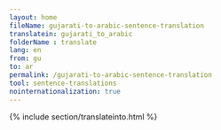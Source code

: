 ```yaml
---
layout: home
fileName: gujarati-to-arabic-sentence-translation
translatein: gujarati_to_arabic
folderName : translate
lang: en
from: gu
to: ar
permalink: /gujarati-to-arabic-sentence-translation
tool: sentence-translations
nointernationalization: true
---
```

{% include section/translateinto.html %}
